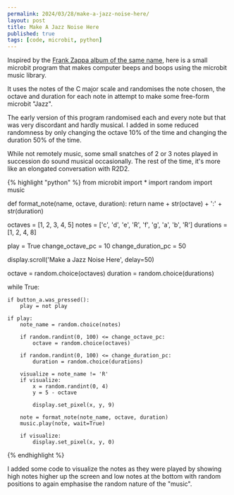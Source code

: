 ```yaml
---
permalink: 2024/03/28/make-a-jazz-noise-here/
layout: post
title: Make A Jazz Noise Here
published: true
tags: [code, microbit, python]
---
```


Inspired by the [Frank Zappa album of the same name](https://en.wikipedia.org/wiki/Make_a_Jazz_Noise_Here), here is a
small microbit program that makes computer beeps and boops using the microbit music library.

It uses the notes of the C major scale and randomises the note chosen, the octave and duration for each note in attempt
to make some free-form microbit "Jazz".

The early version of this program randomised each and every note but that was very discordant and hardly musical. I added
in some reduced randomness by only changing the octave 10% of the time and changing the duration 50% of the time.

While not remotely music, some small snatches of 2 or 3 notes played in succession do sound musical occasionally. The rest of
the time, it's more like an elongated conversation with R2D2.

{% highlight "python" %}
from microbit import \*
import random
import music

def format_note(name, octave, duration):
return name + str(octave) + ':' + str(duration)

octaves = [1, 2, 3, 4, 5]
notes = ['c', 'd', 'e', 'R', 'f', 'g', 'a', 'b', 'R']
durations = [1, 2, 4, 8]

play = True
change_octave_pc = 10
change_duration_pc = 50

display.scroll('Make a Jazz Noise Here', delay=50)

octave = random.choice(octaves)
duration = random.choice(durations)

while True:

    if button_a.was_pressed():
        play = not play

    if play:
        note_name = random.choice(notes)

        if random.randint(0, 100) <= change_octave_pc:
            octave = random.choice(octaves)

        if random.randint(0, 100) <= change_duration_pc:
            duration = random.choice(durations)

        visualize = note_name != 'R'
        if visualize:
            x = random.randint(0, 4)
            y = 5 - octave

            display.set_pixel(x, y, 9)

        note = format_note(note_name, octave, duration)
        music.play(note, wait=True)

        if visualize:
            display.set_pixel(x, y, 0)

{% endhighlight %}

I added some code to visualize the notes as they were played by showing high notes higher up the screen and low notes at the bottom
with random positions to again emphasise the random nature of the "music".
